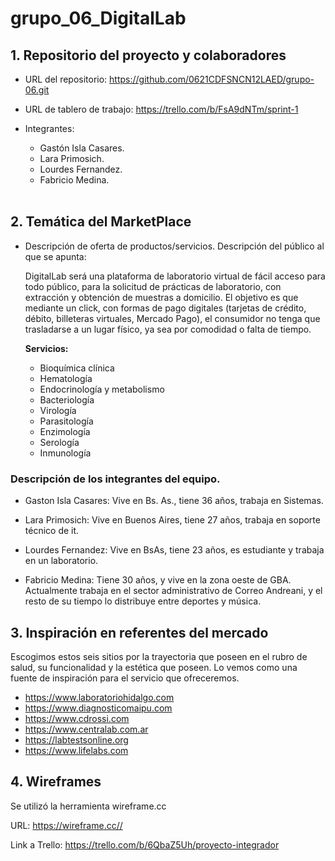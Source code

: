 # grupo_06_DigitalLab

## 1. Repositorio del proyecto y colaboradores
- URL del repositorio: https://github.com/0621CDFSNCN12LAED/grupo-06.git
- URL de tablero de trabajo: https://trello.com/b/FsA9dNTm/sprint-1

- Integrantes:
    - Gastón Isla Casares.
    - Lara Primosich.
    - Lourdes Fernandez.
    - Fabricio Medina.
    
    <br/>

## 2. Temática del MarketPlace

- Descripción de oferta de productos/servicios. Descripción del público al que se apunta: 

    DigitalLab será una plataforma de laboratorio virtual de fácil acceso para todo público, para la solicitud de prácticas de laboratorio, con extracción y obtención de muestras a domicilio. El objetivo es que mediante un click, con formas de pago digitales (tarjetas de crédito, débito, billeteras virtuales, Mercado Pago), el consumidor no tenga que trasladarse a un lugar físico, ya sea por comodidad o falta de tiempo. 

    **Servicios:**   

    - Bioquímica clínica
    - Hematología
    - Endocrinología y metabolismo
    - Bacteriología
    - Virología
    - Parasitología
    - Enzimología
    - Serología
    - Inmunología


### Descripción de los integrantes del equipo.

- Gaston Isla Casares: Vive en Bs. As., tiene 36 años, trabaja en Sistemas.

- Lara Primosich: Vive en Buenos Aires, tiene 27 años, trabaja en soporte técnico de it.

- Lourdes Fernandez: Vive en BsAs, tiene 23 años, es estudiante y trabaja en un laboratorio.

- Fabricio Medina: Tiene 30 años, y vive en la zona oeste de GBA. Actualmente trabaja en el sector administrativo de Correo Andreani, y el resto de su tiempo lo distribuye entre deportes y música.


## 3. Inspiración en referentes del mercado
Escogimos estos seis sitios por la trayectoria que poseen en el rubro de salud, su funcionalidad y la estética que poseen. Lo vemos como una fuente de inspiración para el servicio que ofreceremos.

- https://www.laboratoriohidalgo.com
- https://www.diagnosticomaipu.com
- https://www.cdrossi.com
- https://www.centralab.com.ar
- https://labtestsonline.org
- https://www.lifelabs.com


## 4. Wireframes

Se utilizó la herramienta wireframe.cc

URL: https://wireframe.cc//

Link a Trello: https://trello.com/b/6QbaZ5Uh/proyecto-integrador